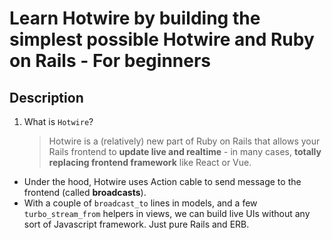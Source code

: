 # Learn Hotwire by building the simplest possible Hotwire and Ruby on Rails - For beginners

## Description
1. What is `Hotwire`?
    > Hotwire is a (relatively) new part of Ruby on Rails that allows your Rails frontend to **update live and realtime** - in many cases, **totally replacing frontend framework** like React or Vue.

- Under the hood, Hotwire uses Action cable to send message to the frontend (called **broadcasts**).
- With a couple of `broadcast_to` lines in models, and a few `turbo_stream_from` helpers in views, we can build live UIs without any sort of Javascript framework. Just pure Rails and ERB.

